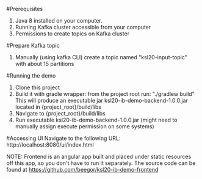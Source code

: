 #Prerequisites

1. Java 8 installed on your computer.
2. Running Kafka cluster accessible from your computer
3. Permissions to create topics on Kafka cluster

#Prepare Kafka topic
1. Manually (using kafka CLI) create a topic named "ksl20-input-topic" with about 15 partitions

#Running the demo
1. Clone this project
2. Build it with gradle wrapper: from the project root run: "./gradlew build"  This will produce an executable jar ksl20-ib-demo-backend-1.0.0.jar located in {project_root}/build/libs
3. Navigate to {project_root}/build/libs
4. Run executable ksl20-ib-demo-backend-1.0.0.jar (might need to manually assign execute permission on some systems) 

#Accessing UI
Navigate to the following URL: http://localhost:8080/ui/index.html

NOTE: Frontend is an angular app built and placed under static resources off this app, so you don't have to run it separately.
The source code can be found at https://github.com/beegor/ksl20-ib-demo-frontend


